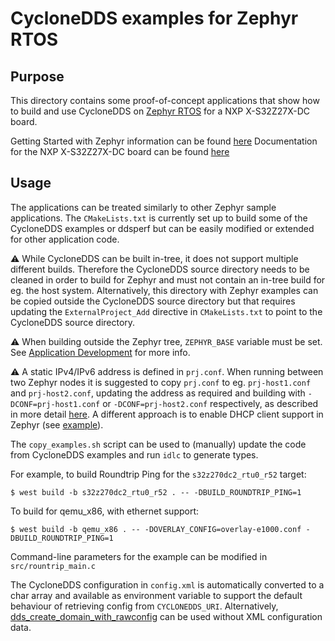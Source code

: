 # CycloneDDS examples for Zephyr RTOS

## Purpose
This directory contains some proof-of-concept applications that show how to build and use CycloneDDS on [Zephyr RTOS](https://www.zephyrproject.org) for a NXP X-S32Z27X-DC board.


Getting Started with Zephyr information can be found [here](https://docs.zephyrproject.org/latest/develop/getting_started/index.html)
Documentation for the NXP X-S32Z27X-DC board can be found [here](https://docs.zephyrproject.org/latest/boards/arm/s32z270dc2_r52/doc/index.html)

## Usage
The applications can be treated similarly to other Zephyr sample applications.
The `CMakeLists.txt` is currently set up to build some of the CycloneDDS examples or ddsperf but can be easily modified or extended for other application code.

:warning: While CycloneDDS can be built in-tree, it does not support multiple different builds. Therefore the CycloneDDS source directory needs to be cleaned in order to build for Zephyr and must not contain an in-tree build for eg. the host system. Alternatively, this directory with Zephyr examples can be copied outside the CycloneDDS source directory but that requires updating the `ExternalProject_Add` directive in `CMakeLists.txt` to point to the CycloneDDS source directory.

:warning: When building outside the Zephyr tree, `ZEPHYR_BASE` variable must be set. See [Application Development](https://docs.zephyrproject.org/latest/develop/application/index.html) for more info.

:warning: A static IPv4/IPv6 address is defined in `prj.conf`. When running between two Zephyr nodes it is suggested to copy `prj.conf` to eg. `prj-host1.conf` and `prj-host2.conf`, updating the address as required and building with `-DCONF=prj-host1.conf` or `-DCONF=prj-host2.conf` respectively, as described in more detail [here](https://docs.zephyrproject.org/latest/samples/net/eth_native_posix/README.html). A different approach is to enable DHCP client support in Zephyr (see [example](https://docs.zephyrproject.org/latest/samples/net/dhcpv4_client/README.html)).

The `copy_examples.sh` script can be used to (manually) update the code from CycloneDDS examples and run `idlc` to generate types.

For example, to build Roundtrip Ping for the `s32z270dc2_rtu0_r52` target:
```
$ west build -b s32z270dc2_rtu0_r52 . -- -DBUILD_ROUNDTRIP_PING=1
```
To build for qemu_x86, with ethernet support:
```
$ west build -b qemu_x86 . -- -DOVERLAY_CONFIG=overlay-e1000.conf -DBUILD_ROUNDTRIP_PING=1
```
Command-line parameters for the example can be modified in `src/rountrip_main.c`

The CycloneDDS configuration in `config.xml` is automatically converted to a char array and available as environment variable to support the default behaviour of retrieving config from `CYCLONEDDS_URI`.
Alternatively, [dds_create_domain_with_rawconfig](https://cyclonedds.io/docs/cyclonedds/latest/api/domain.html?#c.dds_create_domain_with_rawconfig) can be used without XML configuration data.
